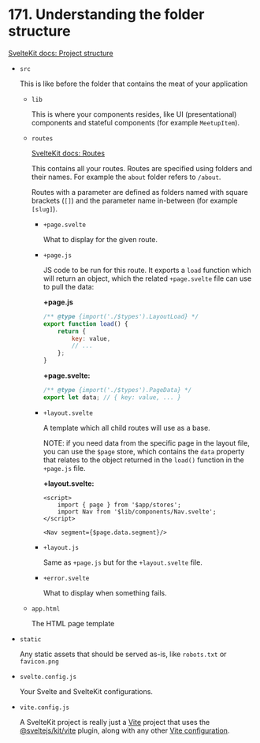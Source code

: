 # 171. Understanding the folder structure

[SvelteKit docs: Project structure](https://kit.svelte.dev/docs/project-structure)

- `src`

    This is like before the folder that contains the meat of your application

    - `lib`

        This is where your components resides, like UI (presentational) components and stateful components (for example `MeetupItem`).

    - `routes`

        [SvelteKit docs: Routes](https://kit.svelte.dev/docs/routing)

        This contains all your routes. Routes are specified using folders and their names. For example the `about` folder refers to `/about`.

        Routes with a parameter are defined as folders named with square brackets (`[]`) and the parameter name in-between (for example `[slug]`).

        - `+page.svelte`
        
            What to display for the given route.

        - `+page.js`

            JS code to be run for this route. It exports a `load` function which will return an object, which the related `+page.svelte` file can use to pull the data:

            **+page.js**
            ```js
            /** @type {import('./$types').LayoutLoad} */
            export function load() {
                return {
                    key: value,
                    // ...
                };
            }
            ```

            **+page.svelte:**
            ```js
            /** @type {import('./$types').PageData} */
	        export let data; // { key: value, ... }
            ```

        - `+layout.svelte`
        
            A template which all child routes will use as a base.

            NOTE: if you need data from the specific page in the layout file, you can use the `$page` store, which contains the `data` property that relates to the object returned in the `load()` function in the `+page.js` file.

            **+layout.svelte:**
            ```svelte
            <script>
                import { page } from '$app/stores';
                import Nav from '$lib/components/Nav.svelte';
            </script>

            <Nav segment={$page.data.segment}/>
            ```

        - `+layout.js`
        
            Same as `+page.js` but for the `+layout.svelte` file.

        - `+error.svelte`
        
            What to display when something fails.

    - `app.html`

        The HTML page template

- `static`

    Any static assets that should be served as-is, like `robots.txt` or `favicon.png`

- `svelte.config.js`

    Your Svelte and SvelteKit configurations.

- `vite.config.js`

    A SvelteKit project is really just a [Vite](https://vitejs.dev/) project that uses the [@sveltejs/kit/vite](https://kit.svelte.dev/docs/modules#sveltejs-kit-vite) plugin, along with any other [Vite configuration](https://vitejs.dev/config/).
